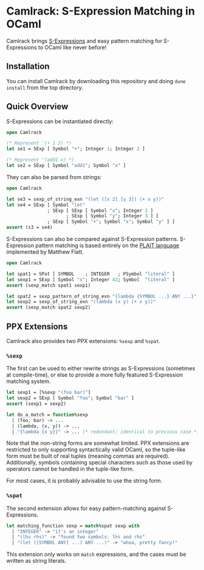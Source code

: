 # Camlrack: S-Expression Matching in OCaml

Camlrack brings [S-Expressions](https://en.wikipedia.org/wiki/S-expression) and
easy pattern matching for S-Expressions to OCaml like never before!


## Installation

You can install Camlrack by downloading this repository and doing `dune install`
from the top directory.


## Quick Overview

S-Expressions can be instantiated directly:

```ocaml
open Camlrack

(* Represent '(+ 1 2) *)
let se1 = SExp [ Symbol "+"; Integer 1; Integer 2 ]

(* Represent '(add1 x) *)
let se2 = SExp [ Symbol "add1"; Symbol "x" ]
```

They can also be parsed from strings:

```ocaml
open Camlrack

let se3 = sexp_of_string_exn "(let ([x 2] [y 3]) (+ x y))"
let se4 = SExp [ Symbol "let"
               ; SExp [ SExp [ Symbol "x"; Integer 2 ]
                      ; SExp [ Symbol "y"; Integer 3 ] ]
               ; SExp [ Symbol "+"; Symbol "x"; Symbol "y" ] ]
assert (s3 = se4)
```

S-Expressions can also be compared against S-Expression patterns. S-Expression
pattern matching is based entirely on the [PLAIT
language](https://docs.racket-lang.org/plait/index.html) implemented by Matthew
Flatt.

```ocaml
open Camlrack

let spat1 = SPat [ SYMBOL    ; INTEGER   ; PSymbol "literal" ]
let sexp1 = SExp [ Symbol "x"; Integer 42; Symbol  "literal" ]
assert (sexp_match spat1 sexp1)

let spat2 = sexp_pattern_of_string_exn "{lambda {SYMBOL ...} ANY ...}"
let sexp2 = sexp_of_string_exn "(lambda (x y) (+ x y))"
assert (sexp_match spat2 sexp2)
```


## PPX Extensions

Camlrack also provides two PPX extensions: `%sexp` and `%spat`.


### `%sexp`

The first can be used to either rewrite strings as S-Expressions (sometimes at
compile-time), or else to provide a more fully featured S-Expression matching
system.

```ocaml
let sexp1 = [%sexp "(foo bar)"]
let sexp2 = SExp [ Symbol "foo"; Symbol "bar" ]
assert (sexp1 = sexp2)

let do_a_match = function%sexp
  | (foo, bar) -> ...
  | (lambda, (x, y)) -> ...
  | "{lambda {x y}}" -> ... (* redundant; identical to previous case *)
```

Note that the non-string forms are somewhat limited. PPX extensions are
restricted to only supporting syntactically valid OCaml, so the tuple-like form
must be built of real tuples (meaning commas are required). Additionally,
symbols containing special characters such as those used by operators cannot be
handled in the tuple-like form.

For most cases, it is probably advisable to use the string form.


### `%spat`

The second extension allows for easy pattern-matching against S-Expressions.

```ocaml
let matching_function sexp = match%spat sexp with
  | "INTEGER" -> "it's an integer"
  | "(lhs rhs)" -> "found two symbols: lhs and rhs"
  | "(let ([SYMBOL ANY] ...) ANY ...)" -> "whoa, pretty fancy!"
```

This extension only works on `match` expressions, and the cases must be written
as string literals.
